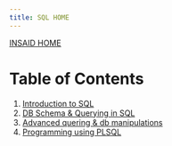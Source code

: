 ```yaml
---
title: SQL HOME
---
```


<a href="./index.html">INSAID HOME</a>

# Table of Contents

1. [Introduction to SQL]()<br>
2. [DB Schema & Querying in SQL](./sql_root_child_1.md)<br>
3. [Advanced quering & db manipulations](./sql_root_child_2.md)<br>
4. [Programming using PLSQL](./sql_root_child_3.md)<br>
